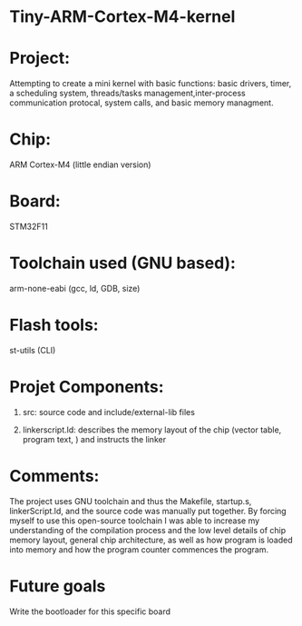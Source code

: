 # Tiny-ARM-Cortex-M4-kernel

# Project:
Attempting to create a mini kernel with basic functions: basic drivers, timer, a scheduling system, threads/tasks management,inter-process communication protocal, system calls, and basic memory managment. 

# Chip:
ARM Cortex-M4 (little endian version)

# Board:
STM32F11

# Toolchain used (GNU based):
arm-none-eabi (gcc, ld, GDB, size)

# Flash tools:
st-utils (CLI)

# Projet Components:
1) src: 
  source code and include/external-lib files

2) linkerscript.ld:
  describes the memory layout of the chip (vector table, program text, ) and instructs the linker   

# Comments:
The project uses GNU toolchain and thus the Makefile, startup.s, linkerScript.ld, and the source code was manually put together. By forcing myself to use this open-source toolchain I was able to increase my understanding of the compilation process and the low level details of chip memory layout, general chip architecture, as well as how program is loaded into memory and how the program counter commences the program.

# Future goals
Write the bootloader for this specific board

